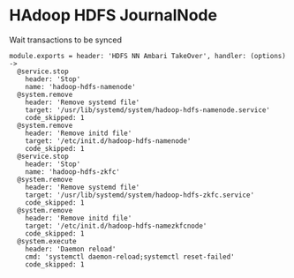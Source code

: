
# HAdoop HDFS JournalNode

Wait transactions to be synced

    module.exports = header: 'HDFS NN Ambari TakeOver', handler: (options) ->
      @service.stop
        header: 'Stop'
        name: 'hadoop-hdfs-namenode'
      @system.remove
        header: 'Remove systemd file'
        target: '/usr/lib/systemd/system/hadoop-hdfs-namenode.service'
        code_skipped: 1
      @system.remove
        header: 'Remove initd file'
        target: '/etc/init.d/hadoop-hdfs-namenode'
        code_skipped: 1
      @service.stop
        header: 'Stop'
        name: 'hadoop-hdfs-zkfc'
      @system.remove
        header: 'Remove systemd file'
        target: '/usr/lib/systemd/system/hadoop-hdfs-zkfc.service'
        code_skipped: 1
      @system.remove
        header: 'Remove initd file'
        target: '/etc/init.d/hadoop-hdfs-namezkfcnode'
        code_skipped: 1
      @system.execute
        header: 'Daemon reload'
        cmd: 'systemctl daemon-reload;systemctl reset-failed'
        code_skipped: 1
